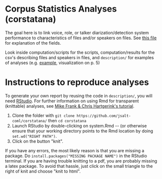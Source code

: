 Corpus Statistics Analyses (corstatana)
==========================

The goal here is to link voice, role, or talker diarization/detection system performance to characteristics of files and/or speakers on files. See
[this file](https://docs.google.com/document/d/1Ef_lr6QAWSa8RKOvC6bbnb6ewd538bBHmQiMYjDRezE/edit) for explanation of the fields.


Look inside computation/scripts for the scripts, computation/results for the csv's describing files and speakers in files, and `description/` for examples of analyses (e.g. [example](https://github.com/jsalt-coml/corstatana/blob/master/description/system.pdf), visualization on p. 5)

# Instructions to reproduce analyses

To generate your own report by reusing the code in `description/`, you will need [RStudio](https://www.rstudio.com/). For further information on using Rmd for transparent (knittable) analyses, see [Mike Frank & Chris Hartgerink's tutorial](https://libscie.github.io/rmarkdown-workshop/handout.html).

1. Clone the folder with `git clone https://github.com/jsalt-coml/corstatana/` then `cd corstatana`
2. Launch RStudio by double-clicking on system.Rmd -- (or otherwise ensure that your working directory points to the Rmd location by doing `set.wd("RIGHT PATH")`.
3. Click on the button "knit".

If you have any errors, the most likely reason is that you are missing a package. Do `install.packages("MISSING PACKAGE NAME")` in the RStudio terminal. If you are having trouble knitting to a pdf, you are probably missing a latex package. To avoid that hassle, just click on the small triangle to the right of knit and choose "knit to html".